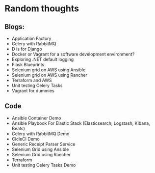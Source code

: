 # Random thoughts


## Blogs:

- Application Factory
- Celery with RabbitMQ
- D is for Django 
- Docker or Vagrant for a software development environment?
- Exploring .NET default logging
- Flask Blueprints
- Selenium grid on AWS using Ansible
- Selenium grid on AWS using Rancher
- Terraform and AWS
- Unit testing Celery Tasks
- Vagrant for dummies

## Code

- Ansible Container Demo
- Ansible Playbook For Elastic Stack (Elasticsearch, Logstash, Kibana, Beats)
- Celery with RabbitMQ Demo
- CicleCI Demo
- Generic Receipt Parser Service
- Selenium Grid using Ansible
- Selenium Grid using Rancher
- Terraform
- Unit testing Celery Tasks Demo
